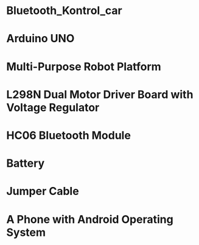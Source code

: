 # Bluetooth_Kontrol_car
 # Arduino UNO
# Multi-Purpose Robot Platform
 # L298N Dual Motor Driver Board with Voltage Regulator
 # HC06 Bluetooth Module
 # Battery
# Jumper Cable
# A Phone with Android Operating System
